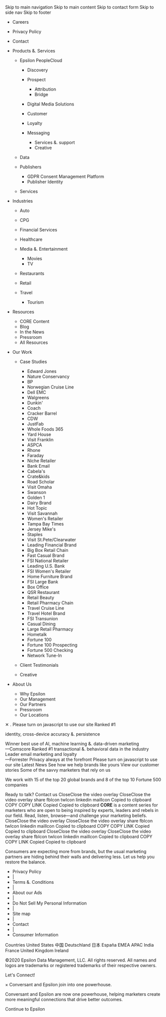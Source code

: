 Skip to main navigation Skip to main content Skip to contact form Skip to side nav Skip to footer

*   Careers
*   Privacy Policy
*   Contact

*   Products &. Services
    
    *   Epsilon PeopleCloud
        
        *   Discovery
        *   Prospect
            
            *   Attribution
            *   Bridge
            
        *   Digital Media Solutions
        *   Customer
        *   Loyalty
        *   Messaging
            
            *   Services &. support
            *   Creative
            
        
    *   Data
    *   Publishers
        
        *   GDPR Consent Management Platform
        *   Publisher Identity
        
    *   Services
    
*   Industries
    
    *   Auto
    *   CPG
    *   Financial Services
    *   Healthcare
    *   Media &. Entertainment
        
        *   Movies
        *   TV
        
    *   Restaurants
    *   Retail
    *   Travel
        
        *   Tourism
        
    
*   Resources
    
    *   CORE Content
    *   Blog
    *   In the News
    *   Pressroom
    *   All Resources
    
*   Our Work
    
    *   Case Studies
        
        *   Edward Jones
        *   Nature Conservancy
        *   BP
        *   Norwegian Cruise Line
        *   Dell EMC
        *   Walgreens
        *   Dunkin'
        *   Coach
        *   Cracker Barrel
        *   CDW
        *   JustFab
        *   Whole Foods 365
        *   Yard House
        *   Visit Franklin
        *   ASPCA
        *   Rhone
        *   Faraday
        *   Niche Retailer
        *   Bank Email
        *   Cabela's
        *   Crate&kids
        *   Road Scholar
        *   Visit Omaha
        *   Swanson
        *   Golden 1
        *   Dairy Brand
        *   Hot Topic
        *   Visit Savannah
        *   Women's Retailer
        *   Tampa Bay Times
        *   Jersey Mike's
        *   Staples
        *   Visit St.Pete/Clearwater
        *   Leading Financial Brand
        *   Big Box Retail Chain
        *   Fast Casual Brand
        *   FSI National Retailer
        *   Leading U.S. Bank
        *   FSI Women's Retailer
        *   Home Furniture Brand
        *   FSI Large Bank
        *   Box Office
        *   QSR Restaurant
        *   Retail Beauty
        *   Retail Pharmacy Chain
        *   Travel Cruise Line
        *   Travel Hotel Brand
        *   FSI Transunion
        *   Casual Dining
        *   Large Retail Pharmacy
        *   Hometalk
        *   Fortune 100
        *   Fortune 100 Prospecting
        *   Fortune 500 Checking
        *   Network Tune-In
        
    *   Client Testimonials
    *   Creative
    
*   About Us
    
    *   Why Epsilon
    *   Our Management
    *   Our Partners
    *   Pressroom
    *   Our Locations
    

✕ <iframe src="https://www.googletagmanager.com/ns.html?id=GTM-5C6Q454" height="0" width="0" style="display:none;visibility:hidden"></iframe>. Please turn on javascript to use our site Ranked #1

identity, cross-device accuracy &. persistence

Winner best use of AI, machine learning &. data-driven marketing  
—Comscore Ranked #1 transactional &. behavioral data in the industry Leader email marketing and loyalty  
—Forrester Privacy always at the forefront Please turn on javascript to use our site Latest News See how we help brands like yours View our customer stories Some of the savvy marketers that rely on us

We work with 15 of the top 20 global brands and 8 of the top 10 Fortune 500 companies

Ready to talk? Contact us CloseClose the video overlay CloseClose the video overlay share fbIcon twIcon linkedin mailIcon Copied to clipboard COPY COPY LINK Copied Copied to clipboard **CORE** is a content series for marketers who are open to being inspired by experts, leaders and rebels in our field. Read, listen, browse—and challenge your marketing beliefs. CloseClose the video overlay CloseClose the video overlay share fbIcon twIcon linkedin mailIcon Copied to clipboard COPY COPY LINK Copied Copied to clipboard CloseClose the video overlay CloseClose the video overlay share fbIcon twIcon linkedin mailIcon Copied to clipboard COPY COPY LINK Copied Copied to clipboard

Consumers are expecting more from brands, but the usual marketing partners are hiding behind their walls and delivering less. Let us help you restore the balance.

*   Privacy Policy
*   |
*   Terms &. Conditions
*   |
*   About our Ads
*   |
*   Do Not Sell My Personal Information
*   |
*   Site map
*   |
*   Contact
*   |
*   Consumer Information

Countries United States 中国 Deutschland 日本 España EMEA APAC India France United Kingdom Ireland

©2020 Epsilon Data Management, LLC. All rights reserved. All names and logos are trademarks or registered trademarks of their respective owners.

Let's Connect!

× Conversant and Epsilon join into one powerhouse.

Conversant and Epsilon are now one powerhouse, helping marketers create more meaningful connections that drive better outcomes.

Continue to Epsilon